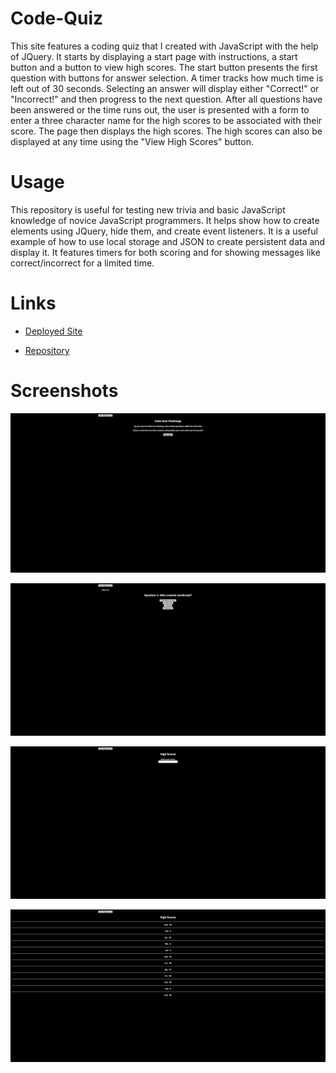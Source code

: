 # Code-Quiz

This site features a coding quiz that I created with JavaScript with the help of JQuery. It starts by displaying a start page with instructions, a start button and a button to view high scores. The start button presents the first question with buttons for answer selection. A timer tracks how much time is left out of 30 seconds. Selecting an answer will display either "Correct!" or "Incorrect!" and then progress to the next question. After all questions have been answered or the time runs out, the user is presented with a form to enter a three character name for the high scores to be associated with their score. The page then displays the high scores. The high scores can also be displayed at any time using the "View High Scores" button.

# Usage

This repository is useful for testing new trivia and basic JavaScript knowledge of novice JavaScript programmers. It helps show how to create elements using JQuery, hide them, and create event listeners. It is a useful example of how to use local storage and JSON to create persistent data and display it. It features timers for both scoring and for showing messages like correct/incorrect for a limited time.

# Links

* [Deployed Site](https://sossw1.github.io/Code-Quiz/)

* [Repository](https://github.com/sossw1/Code-Quiz)

# Screenshots

![Screenshot 1](/assets/screenshot1.png)

![Screenshot 2](/assets/screenshot2.png)

![Screenshot 3](/assets/screenshot3.png)

![Screenshot 4](/assets/screenshot4.png)